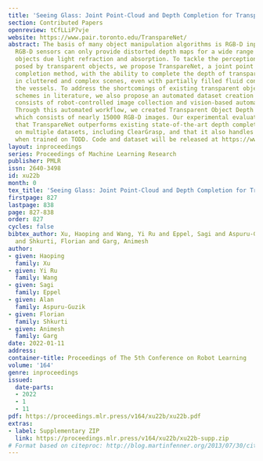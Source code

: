 ```yaml
---
title: 'Seeing Glass: Joint Point-Cloud and Depth Completion for Transparent Objects'
section: Contributed Papers
openreview: tCfLLiP7vje
website: https://www.pair.toronto.edu/TranspareNet/
abstract: The basis of many object manipulation algorithms is RGB-D input. Yet, commodity
  RGB-D sensors can only provide distorted depth maps for a wide range of transparent
  objects due light refraction and absorption. To tackle the perception challenges
  posed by transparent objects, we propose TranspareNet, a joint point cloud and depth
  completion method, with the ability to complete the depth of transparent objects
  in cluttered and complex scenes, even with partially filled fluid contents within
  the vessels. To address the shortcomings of existing transparent object data collection
  schemes in literature, we also propose an automated dataset creation workflow that
  consists of robot-controlled image collection and vision-based automatic annotation.
  Through this automated workflow, we created Transparent Object Depth Dataset (TODD),
  which consists of nearly 15000 RGB-D images. Our experimental evaluation demonstrates
  that TranspareNet outperforms existing state-of-the-art depth completion methods
  on multiple datasets, including ClearGrasp, and that it also handles cluttered scenes
  when trained on TODD. Code and dataset will be released at https://www.pair.toronto.edu/TranspareNet/
layout: inproceedings
series: Proceedings of Machine Learning Research
publisher: PMLR
issn: 2640-3498
id: xu22b
month: 0
tex_title: 'Seeing Glass: Joint Point-Cloud and Depth Completion for Transparent Objects'
firstpage: 827
lastpage: 838
page: 827-838
order: 827
cycles: false
bibtex_author: Xu, Haoping and Wang, Yi Ru and Eppel, Sagi and Aspuru-Guzik, Alan
  and Shkurti, Florian and Garg, Animesh
author:
- given: Haoping
  family: Xu
- given: Yi Ru
  family: Wang
- given: Sagi
  family: Eppel
- given: Alan
  family: Aspuru-Guzik
- given: Florian
  family: Shkurti
- given: Animesh
  family: Garg
date: 2022-01-11
address:
container-title: Proceedings of The 5th Conference on Robot Learning
volume: '164'
genre: inproceedings
issued:
  date-parts:
  - 2022
  - 1
  - 11
pdf: https://proceedings.mlr.press/v164/xu22b/xu22b.pdf
extras:
- label: Supplementary ZIP
  link: https://proceedings.mlr.press/v164/xu22b/xu22b-supp.zip
# Format based on citeproc: http://blog.martinfenner.org/2013/07/30/citeproc-yaml-for-bibliographies/
---
```


